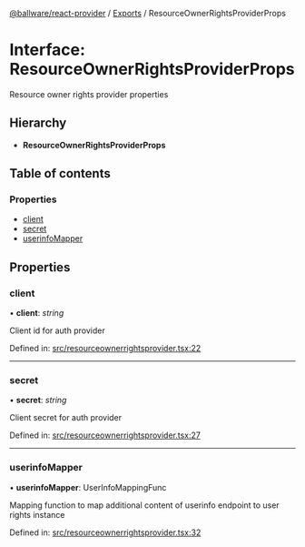 [@ballware/react-provider](../README.md) / [Exports](../modules.md) / ResourceOwnerRightsProviderProps

# Interface: ResourceOwnerRightsProviderProps

Resource owner rights provider properties

## Hierarchy

* **ResourceOwnerRightsProviderProps**

## Table of contents

### Properties

- [client](resourceownerrightsproviderprops.md#client)
- [secret](resourceownerrightsproviderprops.md#secret)
- [userinfoMapper](resourceownerrightsproviderprops.md#userinfomapper)

## Properties

### client

• **client**: *string*

Client id for auth provider

Defined in: [src/resourceownerrightsprovider.tsx:22](https://github.com/frankball/ballware-react-provider/blob/1f3134b/src/resourceownerrightsprovider.tsx#L22)

___

### secret

• **secret**: *string*

Client secret for auth provider

Defined in: [src/resourceownerrightsprovider.tsx:27](https://github.com/frankball/ballware-react-provider/blob/1f3134b/src/resourceownerrightsprovider.tsx#L27)

___

### userinfoMapper

• **userinfoMapper**: UserInfoMappingFunc

Mapping function to map additional content of userinfo endpoint to user rights instance

Defined in: [src/resourceownerrightsprovider.tsx:32](https://github.com/frankball/ballware-react-provider/blob/1f3134b/src/resourceownerrightsprovider.tsx#L32)

